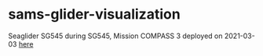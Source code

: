 # sams-glider-visualization

Seaglider SG545 during SG545, Mission COMPASS 3 deployed on 2021-03-03 [here](https://irishmarineinstitute.github.io/sams-glider-visualization/SG545/)
